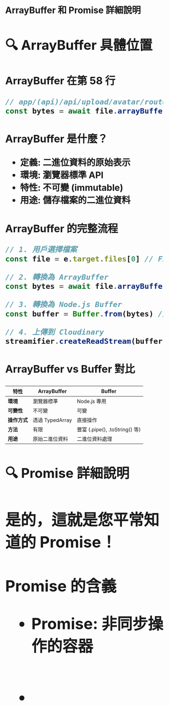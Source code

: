 # ArrayBuffer 和 Promise<Object> 詳細說明

## 🔍 ArrayBuffer 具體位置

### **ArrayBuffer 在第 58 行**
```javascript
// app/(api)/api/upload/avatar/route.js 第 58 行
const bytes = await file.arrayBuffer() // ← ArrayBuffer 在這裡
```

### **ArrayBuffer 是什麼？**
- **定義**: 二進位資料的原始表示
- **環境**: 瀏覽器標準 API
- **特性**: 不可變 (immutable)
- **用途**: 儲存檔案的二進位資料

### **ArrayBuffer 的完整流程**
```javascript
// 1. 用戶選擇檔案
const file = e.target.files[0] // File 物件

// 2. 轉換為 ArrayBuffer
const bytes = await file.arrayBuffer() // ← 這裡是 ArrayBuffer

// 3. 轉換為 Node.js Buffer
const buffer = Buffer.from(bytes) // ← 將 ArrayBuffer 轉為 Buffer

// 4. 上傳到 Cloudinary
streamifier.createReadStream(buffer).pipe(uploadStream)
```

### **ArrayBuffer vs Buffer 對比**
| 特性 | ArrayBuffer | Buffer |
|------|-------------|--------|
| **環境** | 瀏覽器標準 | Node.js 專用 |
| **可變性** | 不可變 | 可變 |
| **操作方式** | 透過 TypedArray | 直接操作 |
| **方法** | 有限 | 豐富 (.pipe(), .toString() 等) |
| **用途** | 原始二進位資料 | 二進位資料處理 |

## 🔍 Promise<Object> 詳細說明

### **是的，這就是您平常知道的 Promise！**

### **Promise<Object> 的含義**
- **Promise**: 非同步操作的容器
- **<Object>**: TypeScript 泛型，表示 Promise 成功時回傳 Object 類型
- **等同於**: `Promise.resolve({...})` 或 `new Promise((resolve) => resolve({...}))`

### **Promise<Object> 的使用方式**

#### 方式 1: async/await
```javascript
const result = await deleteImage('image_id')
// result 是 Object 類型
console.log(result) // { result: "ok", ... }
```

#### 方式 2: .then()
```javascript
deleteImage('image_id').then(result => {
  // result 是 Object 類型
  console.log(result) // { result: "ok", ... }
})
```

### **Promise<Object> 的實際範例**

#### 在 lib/cloudinary.js 中：
```javascript
export async function deleteImage(publicId) {
  try {
    const result = await cloudinary.uploader.destroy(publicId)
    // result 是 Object，例如: { result: "ok" }
    return result // 回傳 Promise<Object>
  } catch (error) {
    throw error // 回傳 Promise<Error>
  }
}
```

#### 在其他地方使用：
```javascript
// 使用 async/await
const deleteResult = await deleteImage('avatars/user_123')
console.log(deleteResult) // { result: "ok" }

// 使用 .then()
deleteImage('avatars/user_123').then(result => {
  console.log(result) // { result: "ok" }
}).catch(error => {
  console.error(error) // 錯誤處理
})
```

## 📊 完整的資料轉換流程

```
用戶選擇檔案
    ↓
File 物件 (瀏覽器)
    ↓ file.arrayBuffer()
ArrayBuffer (二進位資料) ← 第 58 行
    ↓ Buffer.from()
Buffer (Node.js 二進位物件)
    ↓ streamifier.createReadStream()
Readable Stream
    ↓ .pipe()
Cloudinary Upload Stream
    ↓ 上傳完成
Promise<Object> ← 回傳結果
    ↓ await 或 .then()
Object (結果資料)
```

## 💡 關鍵概念總結

### **ArrayBuffer**
- **位置**: `const bytes = await file.arrayBuffer()` (第 58 行)
- **作用**: 將 File 物件轉換為二進位資料
- **特性**: 瀏覽器標準，不可變

### **Promise<Object>**
- **含義**: 就是您平常知道的 Promise
- **<Object>**: 表示成功時回傳 Object 類型
- **使用**: `await` 或 `.then()` 都可以

### **為什麼需要這些轉換？**
1. **File → ArrayBuffer**: 瀏覽器 API 需要
2. **ArrayBuffer → Buffer**: Node.js API 需要
3. **Promise<Object>**: 非同步操作的回傳格式

## 🎯 實際測試

當您上傳圖片時，可以在 Console 中看到：
```javascript
// ArrayBuffer 的資訊
console.log('bytes:', bytes) // ArrayBuffer { byteLength: 12345 }

// Promise<Object> 的結果
console.log('uploadResult:', uploadResult) // { public_id: "...", secure_url: "..." }
```

這些都是您平常熟悉的 JavaScript 概念，只是在不同環境中的應用！


















